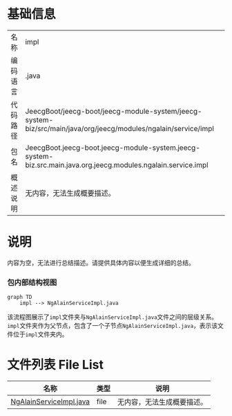 # 基础信息

|      |      |
|------|------|
| 名称 | impl |
| 编码语言 | .java |
| 代码路径 | JeecgBoot/jeecg-boot/jeecg-module-system/jeecg-system-biz/src/main/java/org/jeecg/modules/ngalain/service/impl |
| 包名 | JeecgBoot.jeecg-boot.jeecg-module-system.jeecg-system-biz.src.main.java.org.jeecg.modules.ngalain.service.impl |
| 概述说明 | 无内容，无法生成概要描述。 |

# 说明

内容为空，无法进行总结描述。请提供具体内容以便生成详细的总结。


### 包内部结构视图

```mermaid
graph TD
    impl --> NgAlainServiceImpl.java
```

该流程图展示了`impl`文件夹与`NgAlainServiceImpl.java`文件之间的层级关系。`impl`文件夹作为父节点，包含了一个子节点`NgAlainServiceImpl.java`，表示该文件位于`impl`文件夹内。

# 文件列表 File List

| 名称   | 类型  | 说明 |
|-------|------|-------------|
| [NgAlainServiceImpl.java](NgAlainServiceImpl.md) | file | 无内容，无法生成概要描述。 |


